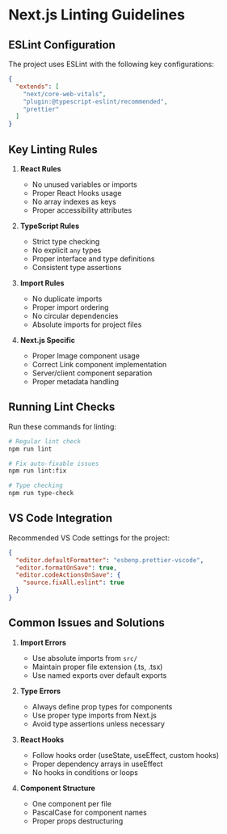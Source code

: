 # Next.js Linting Guidelines

## ESLint Configuration

The project uses ESLint with the following key configurations:

```json
{
  "extends": [
    "next/core-web-vitals",
    "plugin:@typescript-eslint/recommended",
    "prettier"
  ]
}
```

## Key Linting Rules

1. **React Rules**
   - No unused variables or imports
   - Proper React Hooks usage
   - No array indexes as keys
   - Proper accessibility attributes

2. **TypeScript Rules**
   - Strict type checking
   - No explicit `any` types
   - Proper interface and type definitions
   - Consistent type assertions

3. **Import Rules**
   - No duplicate imports
   - Proper import ordering
   - No circular dependencies
   - Absolute imports for project files

4. **Next.js Specific**
   - Proper Image component usage
   - Correct Link component implementation
   - Server/client component separation
   - Proper metadata handling

## Running Lint Checks

Run these commands for linting:

```bash
# Regular lint check
npm run lint

# Fix auto-fixable issues
npm run lint:fix

# Type checking
npm run type-check
```

## VS Code Integration

Recommended VS Code settings for the project:

```json
{
  "editor.defaultFormatter": "esbenp.prettier-vscode",
  "editor.formatOnSave": true,
  "editor.codeActionsOnSave": {
    "source.fixAll.eslint": true
  }
}
```

## Common Issues and Solutions

1. **Import Errors**
   - Use absolute imports from `src/`
   - Maintain proper file extension (.ts, .tsx)
   - Use named exports over default exports

2. **Type Errors**
   - Always define prop types for components
   - Use proper type imports from Next.js
   - Avoid type assertions unless necessary

3. **React Hooks**
   - Follow hooks order (useState, useEffect, custom hooks)
   - Proper dependency arrays in useEffect
   - No hooks in conditions or loops

4. **Component Structure**
   - One component per file
   - PascalCase for component names
   - Proper props destructuring

